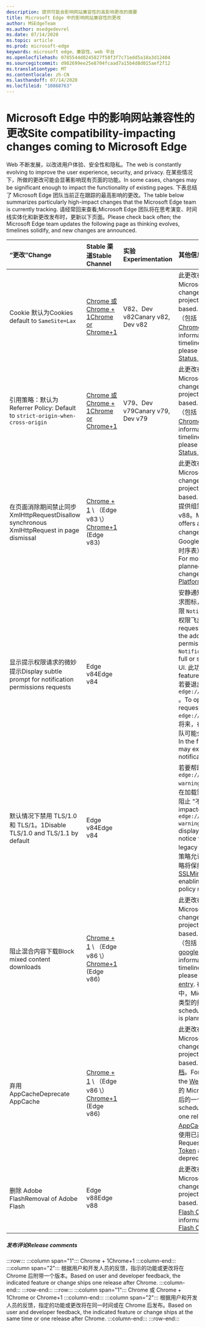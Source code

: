 ```yaml
---
description: 提供可能会影响网站兼容性的高影响更改的摘要
title: Microsoft Edge 中的影响网站兼容性的更改
author: MSEdgeTeam
ms.author: msedgedevrel
ms.date: 07/14/2020
ms.topic: article
ms.prod: microsoft-edge
keywords: microsoft edge、兼容性、web 平台
ms.openlocfilehash: 0785544d0245827f58f3f7c71edd5a18a3d12404
ms.sourcegitcommit: d982699ee25e8704fcaad7a15b4d8d015aef2f12
ms.translationtype: MT
ms.contentlocale: zh-CN
ms.lasthandoff: 07/14/2020
ms.locfileid: "10868763"
---
```

# <span data-ttu-id="a66e3-104">Microsoft Edge 中的影响网站兼容性的更改</span><span class="sxs-lookup"><span data-stu-id="a66e3-104">Site compatibility-impacting changes coming to Microsoft Edge</span></span>  

<span data-ttu-id="a66e3-105">Web 不断发展，以改进用户体验、安全性和隐私。</span><span class="sxs-lookup"><span data-stu-id="a66e3-105">The web is constantly evolving to improve the user experience, security, and privacy.</span></span>  <span data-ttu-id="a66e3-106">在某些情况下，所做的更改可能会显著影响现有页面的功能。</span><span class="sxs-lookup"><span data-stu-id="a66e3-106">In some cases, changes may be significant enough to impact the functionality of existing pages.</span></span>  <span data-ttu-id="a66e3-107">下表总结了 Microsoft Edge 团队当前正在跟踪的最高影响的更改。</span><span class="sxs-lookup"><span data-stu-id="a66e3-107">The table below summarizes particularly high-impact changes that the Microsoft Edge team is currently tracking.</span></span>  <span data-ttu-id="a66e3-108">请经常回来查看;Microsoft Edge 团队将在思考演变、时间线实体化和新更改发布时，更新以下页面。</span><span class="sxs-lookup"><span data-stu-id="a66e3-108">Please check back often; the Microsoft Edge team updates the following page as thinking evolves, timelines solidify, and new changes are announced.</span></span>  

| <span data-ttu-id="a66e3-109">“更改”</span><span class="sxs-lookup"><span data-stu-id="a66e3-109">Change</span></span> | <span data-ttu-id="a66e3-110">Stable 渠道</span><span class="sxs-lookup"><span data-stu-id="a66e3-110">Stable Channel</span></span> | <span data-ttu-id="a66e3-111">实验</span><span class="sxs-lookup"><span data-stu-id="a66e3-111">Experimentation</span></span> | <span data-ttu-id="a66e3-112">其他信息</span><span class="sxs-lookup"><span data-stu-id="a66e3-112">Additional information</span></span> |  
|:--- |:--- |:--- |:--- |
| <span data-ttu-id="a66e3-113">Cookie 默认为</span><span class="sxs-lookup"><span data-stu-id="a66e3-113">Cookies default to</span></span> `SameSite=Lax` | [<span data-ttu-id="a66e3-114">Chrome 或 Chrome + 1</span><span class="sxs-lookup"><span data-stu-id="a66e3-114">Chrome or Chrome+1</span></span>](#release-comments)  | <span data-ttu-id="a66e3-115">V82、Dev v82</span><span class="sxs-lookup"><span data-stu-id="a66e3-115">Canary v82, Dev v82</span></span> | <span data-ttu-id="a66e3-116">此更改在 Chromium 项目中发生，Microsoft Edge 基于该项目。</span><span class="sxs-lookup"><span data-stu-id="a66e3-116">This change is happening in the Chromium project, on which Microsoft Edge is based.</span></span>  <span data-ttu-id="a66e3-117">有关此更改的 Google 的详细信息（包括 Google 的计划时序表），请查看[Chrome 平台状态条目][ChromePlatformStatus5088147346030592]。</span><span class="sxs-lookup"><span data-stu-id="a66e3-117">For more information, including the planned timeline by Google for this change, please review the [Chrome Platform Status entry][ChromePlatformStatus5088147346030592].</span></span>  |  
| <span data-ttu-id="a66e3-118">引用策略：默认为</span><span class="sxs-lookup"><span data-stu-id="a66e3-118">Referrer Policy: Default to</span></span> `strict-origin-when-cross-origin` | [<span data-ttu-id="a66e3-119">Chrome 或 Chrome + 1</span><span class="sxs-lookup"><span data-stu-id="a66e3-119">Chrome or Chrome+1</span></span>](#release-comments)  | <span data-ttu-id="a66e3-120">V79、Dev v79</span><span class="sxs-lookup"><span data-stu-id="a66e3-120">Canary v79, Dev v79</span></span> | <span data-ttu-id="a66e3-121">此更改在 Chromium 项目中发生，Microsoft Edge 基于该项目。</span><span class="sxs-lookup"><span data-stu-id="a66e3-121">This change is happening in the Chromium project, on which Microsoft Edge is based.</span></span>  <span data-ttu-id="a66e3-122">有关此更改的 Google 的详细信息（包括 Google 的计划时序表），请查看[Chrome 平台状态条目][ChromePlatformStatus6251880185331712]。</span><span class="sxs-lookup"><span data-stu-id="a66e3-122">For more information, including the planned timeline by Google for this change, please review the [Chrome Platform Status entry][ChromePlatformStatus6251880185331712].</span></span>  |  
| <span data-ttu-id="a66e3-123">在页面消除期间禁止同步 XmlHttpRequest</span><span class="sxs-lookup"><span data-stu-id="a66e3-123">Disallow synchronous XmlHttpRequest in page dismissal</span></span> | <span data-ttu-id="a66e3-124">[Chrome + 1](#release-comments) \ （Edge v83 \）</span><span class="sxs-lookup"><span data-stu-id="a66e3-124">[Chrome+1](#release-comments) \(Edge v83\)</span></span> |  | <span data-ttu-id="a66e3-125">此更改在 Chromium 项目中发生，Microsoft Edge 基于该项目。</span><span class="sxs-lookup"><span data-stu-id="a66e3-125">This change is happening in the Chromium project, on which Microsoft Edge is based.</span></span>  <span data-ttu-id="a66e3-126">匹配的 Chrome，Microsoft Edge 提供组策略以禁用此更改，直到 Edge v88。</span><span class="sxs-lookup"><span data-stu-id="a66e3-126">Matching Chrome, Microsoft Edge offers a Group Policy to disable this change until Edge v88.</span></span>  <span data-ttu-id="a66e3-127">有关此更改的 Google 的详细信息（包括 Google 的计划时序表），请查看[Chrome 平台状态条目][ChromePlatformStatus4664843055398912]。</span><span class="sxs-lookup"><span data-stu-id="a66e3-127">For more information, including the planned timeline by Google for this change, please review the [Chrome Platform Status entry][ChromePlatformStatus4664843055398912].</span></span>  |  
| <span data-ttu-id="a66e3-128">显示提示权限请求的微妙提示</span><span class="sxs-lookup"><span data-stu-id="a66e3-128">Display subtle prompt for notification permissions requests</span></span> | <span data-ttu-id="a66e3-129">Edge v84</span><span class="sxs-lookup"><span data-stu-id="a66e3-129">Edge v84</span></span> |  | <span data-ttu-id="a66e3-130">安静通知请求在地址栏中显示一个微妙的请求图标，用于使用或 API 请求的网站通知权限 `Notifications` `Push` ，替换完整或标准权限飞出提示 UI。</span><span class="sxs-lookup"><span data-stu-id="a66e3-130">Quiet notification requests display a subtle request icon in the address bar for site notification permissions requested using the `Notifications` or `Push` API, replacing the full or standard permission flyout prompt UI.</span></span>  <span data-ttu-id="a66e3-131">此功能当前已为所有用户启用。</span><span class="sxs-lookup"><span data-stu-id="a66e3-131">This feature is currently enabled for all users.</span></span>  <span data-ttu-id="a66e3-132">若要退出静音通知请求，请转到 `edge://settings/content/notifications` 。</span><span class="sxs-lookup"><span data-stu-id="a66e3-132">To opt out of quiet notification requests, go to `edge://settings/content/notifications`.</span></span>  <span data-ttu-id="a66e3-133">将来，在某些情况下，Microsoft Edge 团队可能会探索重新启用完全飞出通知提示。</span><span class="sxs-lookup"><span data-stu-id="a66e3-133">In the future, the Microsoft Edge team may explore re-enabling the full flyout notification prompt in some scenarios.</span></span>  |  
| <span data-ttu-id="a66e3-134">默认情况下禁用 TLS/1.0 和 TLS/1。1</span><span class="sxs-lookup"><span data-stu-id="a66e3-134">Disable TLS/1.0 and TLS/1.1 by default</span></span> | <span data-ttu-id="a66e3-135">Edge v84</span><span class="sxs-lookup"><span data-stu-id="a66e3-135">Edge v84</span></span> |  | <span data-ttu-id="a66e3-136">若要帮助发现受影响的网站，你可以将该 `edge://flags/#display-legacy-tls-warnings` 标志设置为导致 Microsoft Edge 在加载需要旧版 TLS 协议的页面时显示非阻止 "不安全" 通知。</span><span class="sxs-lookup"><span data-stu-id="a66e3-136">To help discover impacted sites, you may set the `edge://flags/#display-legacy-tls-warnings` flag to cause Microsoft Edge to display a non-blocking "Not Secure" notice when loading pages that require legacy TLS protocols.</span></span>  <span data-ttu-id="a66e3-137">[SSLMinVersion][DeployedEdgePoliciesSSLMinVersion]组策略允许重新启用 TLS/1.0 和 tls/1.1;该策略将保持可用，直到 Edge 88。</span><span class="sxs-lookup"><span data-stu-id="a66e3-137">The [SSLMinVersion][DeployedEdgePoliciesSSLMinVersion] Group Policy permits re-enabling of TLS/1.0 and TLS/1.1; the policy remains available until Edge 88.</span></span>  |  
| <span data-ttu-id="a66e3-138">阻止混合内容下载</span><span class="sxs-lookup"><span data-stu-id="a66e3-138">Block mixed content downloads</span></span> | <span data-ttu-id="a66e3-139">[Chrome + 1](#release-comments) \ （Edge v86 \）</span><span class="sxs-lookup"><span data-stu-id="a66e3-139">[Chrome+1](#release-comments) \(Edge v86\)</span></span>  |  | <span data-ttu-id="a66e3-140">此更改在 Chromium 项目中发生，Microsoft Edge 基于该项目。</span><span class="sxs-lookup"><span data-stu-id="a66e3-140">This change is happening in the Chromium project, on which Microsoft Edge is based.</span></span>  <span data-ttu-id="a66e3-141">有关此更改的 Google 的详细信息（包括 Google 的计划时序表），请查看[google 安全博客条目][GoogleBlogSecurity20200206]。</span><span class="sxs-lookup"><span data-stu-id="a66e3-141">For more information, including the planned timeline by Google for this change, please review the [Google security blog entry][GoogleBlogSecurity20200206].</span></span>  <span data-ttu-id="a66e3-142">在 Chrome 之后的一个版本计划中，Microsoft 推出针对警告或阻止的文件类型的推出计划。</span><span class="sxs-lookup"><span data-stu-id="a66e3-142">The Microsoft rollout schedule on file types to warn or block is planned for one release after Chrome.</span></span>  |  
| <span data-ttu-id="a66e3-143">弃用 AppCache</span><span class="sxs-lookup"><span data-stu-id="a66e3-143">Deprecate AppCache</span></span> | <span data-ttu-id="a66e3-144">[Chrome + 1](#release-comments) \ （Edge v86 \）</span><span class="sxs-lookup"><span data-stu-id="a66e3-144">[Chrome+1](#release-comments) \(Edge v86\)</span></span>  |  | <span data-ttu-id="a66e3-145">此更改在 Chromium 项目中发生，Microsoft Edge 基于该项目。</span><span class="sxs-lookup"><span data-stu-id="a66e3-145">This change is happening in the Chromium project, on which Microsoft Edge is based.</span></span>  <span data-ttu-id="a66e3-146">有关详细信息，请参阅[WebDev 文档][WebDevAppCacheRemoval]。</span><span class="sxs-lookup"><span data-stu-id="a66e3-146">For more information, please review the [WebDev documentation][WebDevAppCacheRemoval].</span></span>  <span data-ttu-id="a66e3-147">针对 "弃用" 的 Microsoft 推出计划计划在 Chrome 之后的一个发布。</span><span class="sxs-lookup"><span data-stu-id="a66e3-147">The Microsoft rollout schedule for deprecation is planned for one release after Chrome.</span></span>  <span data-ttu-id="a66e3-148">请求[AppCache OriginTrial 令牌][AppCacheOriginTrial]允许网站继续使用已弃用的 API，直到 Edge v90。</span><span class="sxs-lookup"><span data-stu-id="a66e3-148">Requesting an [AppCache OriginTrial Token][AppCacheOriginTrial] allows sites to continue to use the deprecated API until Edge v90.</span></span>  |  
| <span data-ttu-id="a66e3-149">删除 Adobe Flash</span><span class="sxs-lookup"><span data-stu-id="a66e3-149">Removal of Adobe Flash</span></span> | <span data-ttu-id="a66e3-150">Edge v88</span><span class="sxs-lookup"><span data-stu-id="a66e3-150">Edge v88</span></span>  |  | <span data-ttu-id="a66e3-151">此更改在 Chromium 项目中发生，Microsoft Edge 基于该项目。</span><span class="sxs-lookup"><span data-stu-id="a66e3-151">This change is happening in the Chromium project, on which Microsoft Edge is based.</span></span>  <span data-ttu-id="a66e3-152">有关详细信息，请查看[Adobe Flash Chromium 路线图][ChromiumFlashRoadmapSupportRemoved]。</span><span class="sxs-lookup"><span data-stu-id="a66e3-152">For more information, please review the [Adobe Flash Chromium Roadmap][ChromiumFlashRoadmapSupportRemoved].</span></span>  | 
##### <span data-ttu-id="a66e3-153">发布评论</span><span class="sxs-lookup"><span data-stu-id="a66e3-153">Release comments</span></span>  

:::row:::
   :::column span="1":::
      <span data-ttu-id="a66e3-154">Chrome + 1</span><span class="sxs-lookup"><span data-stu-id="a66e3-154">Chrome+1</span></span>
   :::column-end:::
   :::column span="2":::
      <span data-ttu-id="a66e3-155">根据用户和开发人员的反馈，指示的功能或更改将在 Chrome 后附带一个版本。</span><span class="sxs-lookup"><span data-stu-id="a66e3-155">Based on user and developer feedback, the indicated feature or change ships one release after Chrome.</span></span>
   :::column-end:::
:::row-end:::
:::row:::
   :::column span="1":::
      <span data-ttu-id="a66e3-156">Chrome 或 Chrome + 1</span><span class="sxs-lookup"><span data-stu-id="a66e3-156">Chrome or Chrome+1</span></span>
   :::column-end:::
   :::column span="2":::
      <span data-ttu-id="a66e3-157">根据用户和开发人员的反馈，指定的功能或更改将在同一时间或在 Chrome 后发布。</span><span class="sxs-lookup"><span data-stu-id="a66e3-157">Based on user and developer feedback, the indicated feature or change ships at the same time or one release after Chrome.</span></span>
   :::column-end:::
:::row-end:::

<!-- links -->  

[DeployedEdgePoliciesSSLMinVersion]: /deployedge/microsoft-edge-policies#sslversionmin "SSLVersionMin-Microsoft Edge-政策 |Microsoft 文档"  

[ChromePlatformStatus4664843055398912]: https://www.chromestatus.com/feature/4664843055398912 "在页面消除 JavaScript | 中不允许同步 XHRChrome 平台状态"  
[ChromePlatformStatus5088147346030592]: https://www.chromestatus.com/feature/5088147346030592 "Cookies 默认为 SameSite = 不严格 |Chrome 平台状态"  
[ChromePlatformStatus6251880185331712]: https://www.chromestatus.com/feature/6251880185331712 "引用策略：默认为严格的原始时间-跨线 |Chrome 平台状态"  

[ChromiumFlashRoadmapSupportRemoved]: https://www.chromium.org/flash-roadmap#TOC-Flash-Support-Removed-from-Chromium-Target:-Chrome-88---Jan-2021- "从 Chromium 中删除的 Flash 支持（目标： Chrome 88 +-Jan 2021）-Flash 路线图 |Chromium 项目"  

[GoogleBlogSecurity20200206]: https://security.googleblog.com/2020/02/protecting-users-from-insecure_6.html "保护用户不受 Google Chrome-Google Online 安全博客中的不安全下载" 

[WebDevAppCacheRemoval]: https://web.dev/appcache-removal/ "AppCache 删除"
[AppCacheOriginTrial]: https://developers.chrome.com/origintrials/#/view_trial/1776670052997660673 "AppCache OriginTrial 令牌"
